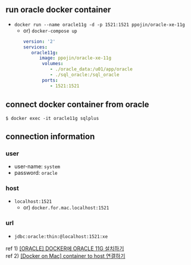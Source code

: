 ## run oracle docker container
- `docker run --name oracle11g -d -p 1521:1521 ppojin/oracle-xe-11g`
  - or) `docker-compose up`
    ```yml
    version: '2'
    services:
       oracle11g:
          image: ppojin/oracle-xe-11g
           volumes:
              - ./oracle_data:/u01/app/oracle
              - ./sql_oracle:/sql_oracle
           ports:
              - 1521:1521
    ```

## connect docker container from oracle
```
$ docker exec -it oracle11g sqlplus
```

## connection information
### user
- user-name: `system`
- password: `oracle`

### host
- `localhost:1521`
  - or) `docker.for.mac.localhost:1521`

### url
- `jdbc:oracle:thin:@localhost:1521:xe`

ref 1) [[ORACLE] DOCKER에 ORACLE 11G 설치하기](https://romeoh.tistory.com/entry/Oracle-docker%EC%97%90-Oracle-11g-%EC%84%A4%EC%B9%98%ED%95%98%EA%B8%B0)<br>
ref 2) [[Docker on Mac] container to host 연결하기](https://jinwooe.wordpress.com/2017/07/24/docker-on-mac-container-to-host-%EC%97%B0%EA%B2%B0%ED%95%98%EA%B8%B0/)
